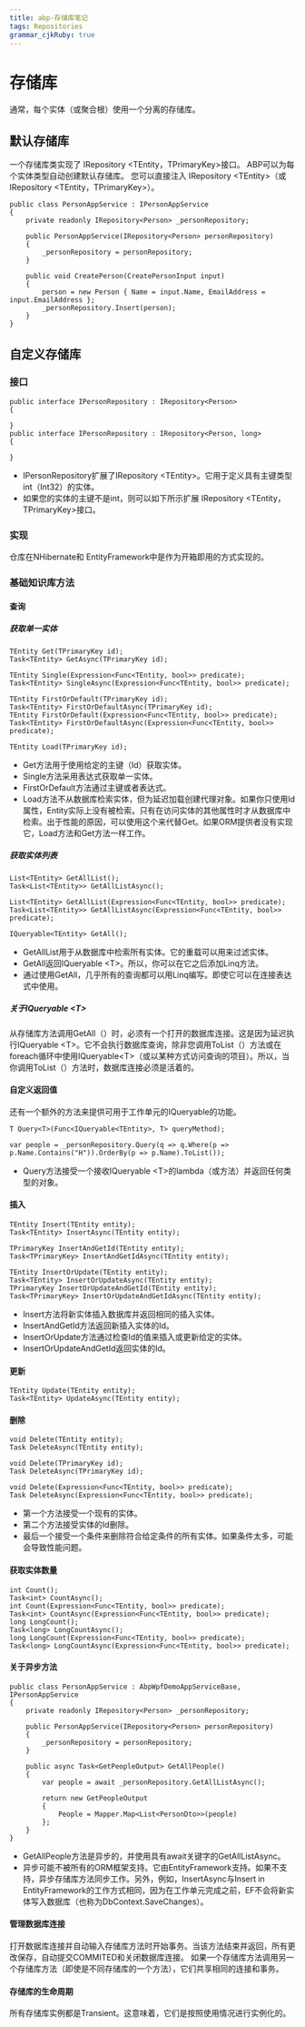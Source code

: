 ```yaml
---
title: abp-存储库笔记
tags: Repositories
grammar_cjkRuby: true
---
```


# 存储库
通常，每个实体（或聚合根）使用一个分离的存储库。
## 默认存储库
一个存储库类实现了 IRepository \<TEntity，TPrimaryKey\>接口。
ABP可以为每个实体类型自动创建默认存储库。
您可以直接注入 IRepository \<TEntity\>（或IRepository \<TEntity，TPrimaryKey\>）。
```csharp?linenums
public class PersonAppService : IPersonAppService
{
    private readonly IRepository<Person> _personRepository;

    public PersonAppService(IRepository<Person> personRepository)
    {
        _personRepository = personRepository;
    }

    public void CreatePerson(CreatePersonInput input)
    {        
        person = new Person { Name = input.Name, EmailAddress = input.EmailAddress };
        _personRepository.Insert(person);
    }
}
```
## 自定义存储库
### 接口
```csharp?linenums
public interface IPersonRepository : IRepository<Person>
{

}
public interface IPersonRepository : IRepository<Person, long>
{

}
```
* IPersonRepository扩展了IRepository \<TEntity\>。它用于定义具有主键类型int（Int32）的实体。
* 如果您的实体的主键不是int，则可以如下所示扩展 IRepository \<TEntity，TPrimaryKey\>接口。
### 实现
仓库在NHibernate和 EntityFramework中是作为开箱即用的方式实现的。
### 基础知识库方法
#### 查询
##### 获取单一实体
```csharp?linenums
TEntity Get(TPrimaryKey id);
Task<TEntity> GetAsync(TPrimaryKey id);

TEntity Single(Expression<Func<TEntity, bool>> predicate);
Task<TEntity> SingleAsync(Expression<Func<TEntity, bool>> predicate);

TEntity FirstOrDefault(TPrimaryKey id);
Task<TEntity> FirstOrDefaultAsync(TPrimaryKey id);
TEntity FirstOrDefault(Expression<Func<TEntity, bool>> predicate);
Task<TEntity> FirstOrDefaultAsync(Expression<Func<TEntity, bool>> predicate);

TEntity Load(TPrimaryKey id);
```
* Get方法用于使用给定的主键（Id）获取实体。
* Single方法采用表达式获取单一实体。
* FirstOrDefault方法通过主键或者表达式。
* Load方法不从数据库检索实体，但为延迟加载创建代理对象。如果你只使用Id属性，Entity实际上没有被检索。只有在访问实体的其他属性时才从数据库中检索。出于性能的原因，可以使用这个来代替Get。如果ORM提供者没有实现它，Load方法和Get方法一样工作。
##### 获取实体列表
```csharp?linenums
List<TEntity> GetAllList();
Task<List<TEntity>> GetAllListAsync();

List<TEntity> GetAllList(Expression<Func<TEntity, bool>> predicate);
Task<List<TEntity>> GetAllListAsync(Expression<Func<TEntity, bool>> predicate);

IQueryable<TEntity> GetAll();
```
* GetAllList用于从数据库中检索所有实体。它的重载可以用来过滤实体。
* GetAll返回IQueryable \<T\>。所以，你可以在它之后添加Linq方法。
* 通过使用GetAll，几乎所有的查询都可以用Linq编写。即使它可以在连接表达式中使用。
##### 关于IQueryable \<T\>
从存储库方法调用GetAll（）时，必须有一个打开的数据库连接。这是因为延迟执行IQueryable \<T\>。它不会执行数据库查询，除非您调用ToList（）方法或在foreach循环中使用IQueryable\<T\>（或以某种方式访问​​查询的项目）。所以，当你调用ToList（）方法时，数据库连接必须是活着的。
#### 自定义返回值
还有一个额外的方法来提供可用于工作单元的IQueryable的功能。
```csharp?linenums
T Query<T>(Func<IQueryable<TEntity>, T> queryMethod);

var people = _personRepository.Query(q => q.Where(p => p.Name.Contains("H")).OrderBy(p => p.Name).ToList());
```
* Query方法接受一个接收IQueryable \<T\>的lambda（或方法）并返回任何类型的对象。
#### 插入
```csharp?linenums
TEntity Insert(TEntity entity);
Task<TEntity> InsertAsync(TEntity entity);

TPrimaryKey InsertAndGetId(TEntity entity);
Task<TPrimaryKey> InsertAndGetIdAsync(TEntity entity);

TEntity InsertOrUpdate(TEntity entity);
Task<TEntity> InsertOrUpdateAsync(TEntity entity);
TPrimaryKey InsertOrUpdateAndGetId(TEntity entity);
Task<TPrimaryKey> InsertOrUpdateAndGetIdAsync(TEntity entity);
```
* Insert方法将新实体插入数据库并返回相同的插入实体。
* InsertAndGetId方法返回新插入实体的Id。
* InsertOrUpdate方法通过检查Id的值来插入或更新给定的实体。
* InsertOrUpdateAndGetId返回实体的Id。
#### 更新
```csharp?linenums
TEntity Update(TEntity entity);
Task<TEntity> UpdateAsync(TEntity entity);
```
#### 删除
```csharp?linenums
void Delete(TEntity entity);
Task DeleteAsync(TEntity entity);

void Delete(TPrimaryKey id);
Task DeleteAsync(TPrimaryKey id);

void Delete(Expression<Func<TEntity, bool>> predicate);
Task DeleteAsync(Expression<Func<TEntity, bool>> predicate);
```
* 第一个方法接受一个现有的实体。
* 第二个方法接受实体的Id删除。
* 最后一个接受一个条件来删除符合给定条件的所有实体。如果条件太多，可能会导致性能问题。
#### 获取实体数量
```csharp?linenums
int Count();
Task<int> CountAsync();
int Count(Expression<Func<TEntity, bool>> predicate);
Task<int> CountAsync(Expression<Func<TEntity, bool>> predicate);
long LongCount();
Task<long> LongCountAsync();
long LongCount(Expression<Func<TEntity, bool>> predicate);
Task<long> LongCountAsync(Expression<Func<TEntity, bool>> predicate);
```
#### 关于异步方法
```csharp?linenums
public class PersonAppService : AbpWpfDemoAppServiceBase, IPersonAppService
{
    private readonly IRepository<Person> _personRepository;

    public PersonAppService(IRepository<Person> personRepository)
    {
        _personRepository = personRepository;
    }

    public async Task<GetPeopleOutput> GetAllPeople()
    {
        var people = await _personRepository.GetAllListAsync();

        return new GetPeopleOutput
        {
            People = Mapper.Map<List<PersonDto>>(people)
        };
    }
}
```
* GetAllPeople方法是异步的，并使用具有await关键字的GetAllListAsync。
* 异步可能不被所有的ORM框架支持。它由EntityFramework支持。如果不支持，异步存储库方法同步工作。另外，例如，InsertAsync与Insert in EntityFramework的工作方式相同，因为在工作单元完成之前，EF不会将新实体写入数据库（也称为DbContext.SaveChanges）。
#### 管理数据库连接
打开数据库连接并自动输入存储库方法时开始事务。当该方法结束并返回，所有更改保存，自动提交COMMITED和关闭数据库连接。
如果一个存储库方法调用另一个存储库方法（即使是不同存储库的一个方法），它们共享相同的连接和事务。
#### 存储库的生命周期
所有存储库实例都是Transient。这意味着，它们是按照使用情况进行实例化的。
